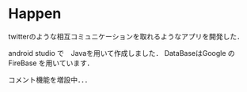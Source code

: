 # Happen

twitterのような相互コミュニケーションを取れるようなアプリを開発した．

android studio で　Javaを用いて作成しました．
DataBaseはGoogle のFireBase を用いています．


コメント機能を増設中．．．
